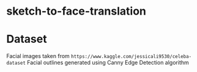 # sketch-to-face-translation

# Dataset
Facial images taken from `https://www.kaggle.com/jessicali9530/celeba-dataset`
Facial outlines generated using Canny Edge Detection algorithm
